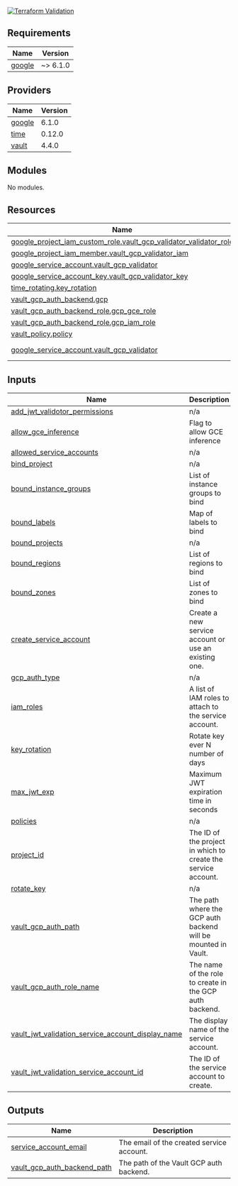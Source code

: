 
[![Terraform Validation](https://github.com/HappyPathway/terraform-vault-service-account/actions/workflows/terraform.yaml/badge.svg)](https://github.com/HappyPathway/terraform-vault-service-account/actions/workflows/terraform.yaml)

<!-- BEGIN_TF_DOCS -->
## Requirements

| Name | Version |
|------|---------|
| <a name="requirement_google"></a> [google](#requirement\_google) | ~> 6.1.0 |

## Providers

| Name | Version |
|------|---------|
| <a name="provider_google"></a> [google](#provider\_google) | 6.1.0 |
| <a name="provider_time"></a> [time](#provider\_time) | 0.12.0 |
| <a name="provider_vault"></a> [vault](#provider\_vault) | 4.4.0 |

## Modules

No modules.

## Resources

| Name | Type |
|------|------|
| [google_project_iam_custom_role.vault_gcp_validator_validator_role](https://registry.terraform.io/providers/hashicorp/google/latest/docs/resources/project_iam_custom_role) | resource |
| [google_project_iam_member.vault_gcp_validator_iam](https://registry.terraform.io/providers/hashicorp/google/latest/docs/resources/project_iam_member) | resource |
| [google_service_account.vault_gcp_validator](https://registry.terraform.io/providers/hashicorp/google/latest/docs/resources/service_account) | resource |
| [google_service_account_key.vault_gcp_validator_key](https://registry.terraform.io/providers/hashicorp/google/latest/docs/resources/service_account_key) | resource |
| [time_rotating.key_rotation](https://registry.terraform.io/providers/hashicorp/time/latest/docs/resources/rotating) | resource |
| [vault_gcp_auth_backend.gcp](https://registry.terraform.io/providers/hashicorp/vault/latest/docs/resources/gcp_auth_backend) | resource |
| [vault_gcp_auth_backend_role.gcp_gce_role](https://registry.terraform.io/providers/hashicorp/vault/latest/docs/resources/gcp_auth_backend_role) | resource |
| [vault_gcp_auth_backend_role.gcp_iam_role](https://registry.terraform.io/providers/hashicorp/vault/latest/docs/resources/gcp_auth_backend_role) | resource |
| [vault_policy.policy](https://registry.terraform.io/providers/hashicorp/vault/latest/docs/resources/policy) | resource |
| [google_service_account.vault_gcp_validator](https://registry.terraform.io/providers/hashicorp/google/latest/docs/data-sources/service_account) | data source |

## Inputs

| Name | Description | Type | Default | Required |
|------|-------------|------|---------|:--------:|
| <a name="input_add_jwt_validotor_permissions"></a> [add\_jwt\_validotor\_permissions](#input\_add\_jwt\_validotor\_permissions) | n/a | `bool` | `false` | no |
| <a name="input_allow_gce_inference"></a> [allow\_gce\_inference](#input\_allow\_gce\_inference) | Flag to allow GCE inference | `bool` | `false` | no |
| <a name="input_allowed_service_accounts"></a> [allowed\_service\_accounts](#input\_allowed\_service\_accounts) | n/a | `list(string)` | `[]` | no |
| <a name="input_bind_project"></a> [bind\_project](#input\_bind\_project) | n/a | `bool` | `true` | no |
| <a name="input_bound_instance_groups"></a> [bound\_instance\_groups](#input\_bound\_instance\_groups) | List of instance groups to bind | `list(string)` | `[]` | no |
| <a name="input_bound_labels"></a> [bound\_labels](#input\_bound\_labels) | Map of labels to bind | `list(string)` | `[]` | no |
| <a name="input_bound_projects"></a> [bound\_projects](#input\_bound\_projects) | n/a | `list(string)` | `[]` | no |
| <a name="input_bound_regions"></a> [bound\_regions](#input\_bound\_regions) | List of regions to bind | `list(string)` | `[]` | no |
| <a name="input_bound_zones"></a> [bound\_zones](#input\_bound\_zones) | List of zones to bind | `list(string)` | `[]` | no |
| <a name="input_create_service_account"></a> [create\_service\_account](#input\_create\_service\_account) | Create a new service account or use an existing one. | `bool` | `false` | no |
| <a name="input_gcp_auth_type"></a> [gcp\_auth\_type](#input\_gcp\_auth\_type) | n/a | `string` | `"iam"` | no |
| <a name="input_iam_roles"></a> [iam\_roles](#input\_iam\_roles) | A list of IAM roles to attach to the service account. | `list(string)` | `[]` | no |
| <a name="input_key_rotation"></a> [key\_rotation](#input\_key\_rotation) | Rotate key ever N number of days | `string` | `7` | no |
| <a name="input_max_jwt_exp"></a> [max\_jwt\_exp](#input\_max\_jwt\_exp) | Maximum JWT expiration time in seconds | `number` | `3600` | no |
| <a name="input_policies"></a> [policies](#input\_policies) | n/a | `map(string)` | n/a | yes |
| <a name="input_project_id"></a> [project\_id](#input\_project\_id) | The ID of the project in which to create the service account. | `string` | n/a | yes |
| <a name="input_rotate_key"></a> [rotate\_key](#input\_rotate\_key) | n/a | `bool` | `false` | no |
| <a name="input_vault_gcp_auth_path"></a> [vault\_gcp\_auth\_path](#input\_vault\_gcp\_auth\_path) | The path where the GCP auth backend will be mounted in Vault. | `string` | n/a | yes |
| <a name="input_vault_gcp_auth_role_name"></a> [vault\_gcp\_auth\_role\_name](#input\_vault\_gcp\_auth\_role\_name) | The name of the role to create in the GCP auth backend. | `string` | n/a | yes |
| <a name="input_vault_jwt_validation_service_account_display_name"></a> [vault\_jwt\_validation\_service\_account\_display\_name](#input\_vault\_jwt\_validation\_service\_account\_display\_name) | The display name of the service account. | `string` | `null` | no |
| <a name="input_vault_jwt_validation_service_account_id"></a> [vault\_jwt\_validation\_service\_account\_id](#input\_vault\_jwt\_validation\_service\_account\_id) | The ID of the service account to create. | `string` | n/a | yes |

## Outputs

| Name | Description |
|------|-------------|
| <a name="output_service_account_email"></a> [service\_account\_email](#output\_service\_account\_email) | The email of the created service account. |
| <a name="output_vault_gcp_auth_backend_path"></a> [vault\_gcp\_auth\_backend\_path](#output\_vault\_gcp\_auth\_backend\_path) | The path of the Vault GCP auth backend. |
<!-- END_TF_DOCS -->